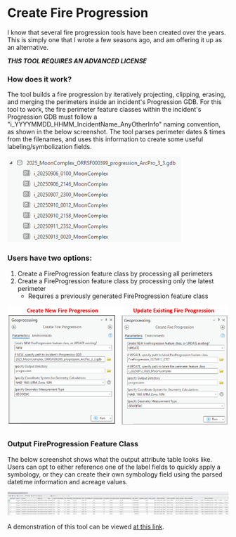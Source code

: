 # Create Fire Progression

I know that several fire progression tools have been created over the years. This is simply one that I wrote a few seasons ago, and am offering it up as an alternative.

***THIS TOOL REQUIRES AN ADVANCED LICENSE***

### How does it work?

The tool builds a fire progression by iteratively projecting, clipping, erasing, and merging the perimeters inside an incident's Progression GDB. For this tool to work, the fire perimeter feature classes within the incident's Progression GDB must follow a "i_YYYYMMDD_HHMM_IncidentName_AnyOtherInfo" naming convention, as shown in the below screenshot. The tool parses perimeter dates & times from the filenames, and uses this information to create some useful labeling/symbolization fields.


![screenshot_CreateFireProgression_1.png](https://raw.githubusercontent.com/mpanunto/PanunTools/main/docs/screenshot_CreateFireProgression_1.png)


### Users have two options:
1. Create a FireProgression feature class by processing all perimeters
2. Create a FireProgression feature class by processing only the latest perimeter
    - Requires a previously generated FireProgression feature class

![screenshot_CreateFireProgression_2.png](https://raw.githubusercontent.com/mpanunto/PanunTools/main/docs/screenshot_CreateFireProgression_2.png)


### Output FireProgression Feature Class

The below screenshot shows what the output attribute table looks like. Users can opt to either reference one of the label fields to quickly apply a symbology, or they can create their own symbology field using the parsed datetime information and acreage values.

![screenshot_CreateFireProgression_3.png](https://raw.githubusercontent.com/mpanunto/PanunTools/main/docs/screenshot_CreateFireProgression_3.png)

A demonstration of this tool can be viewed [at this link](https://youtu.be/LGal9OCzmcc?t=305).
